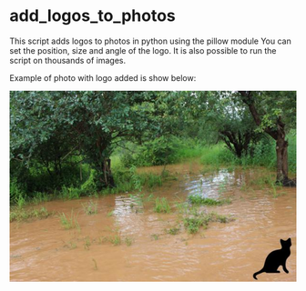 # add_logos_to_photos
This script adds logos to photos in python using the pillow module
You can set the position, size and angle of the logo.
It is also possible to run the script on thousands of images.

Example of photo with logo added is show below:

![alt text](https://github.com/lordoferos/add_logos/blob/master/IMG_0001.JPG)
